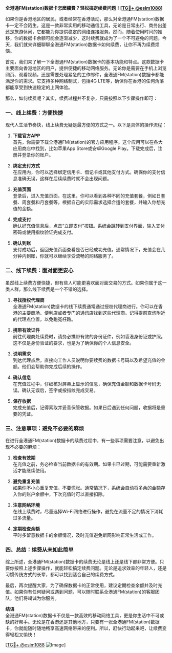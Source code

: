 **全港通FM(station)数据卡怎麽續費？轻松搞定续费问题！[[TG💪+ @esim1088](https://t.me/s/esim1088)]**

如果你是香港地区的居民，或者经常在香港活动，那么对全港通FM(station)数据卡一定不会陌生。这是一款非常实用的移动通信工具，无论是日常出行、商务出差还是旅游休闲，它都能为你提供稳定的网络连接服务。然而，随着使用时间的推移，你的数据卡余额可能会逐渐减少，这时续费就成为了一个不可避免的问题。今天，我们就来详细聊聊全港通FM(station)数据卡如何续费，让你不再为续费烦恼。

首先，我们来了解一下全港通FM(station)数据卡的基本功能和特点。这款数据卡主要面向香港地区的用户，提供便捷的移动网络服务。无论你是需要在手机上浏览网页、观看视频，还是需要处理紧急的工作邮件，全港通FM(station)数据卡都能满足你的需求。它支持多种网络制式，包括4G LTE等，确保你在香港的任何角落都能享受到快速稳定的上网体验。

那么，如何续费呢？其实，续费过程并不复杂，只需按照以下步骤操作即可：

### **一、线上续费：方便快捷**

现代人生活节奏快，线上续费无疑是最方便的方式之一。以下是具体的操作流程：

1. **下载官方APP**  
   首先，你需要下载全港通FM(station)的官方应用程序。这个应用可以在各大应用商店中找到，比如苹果App Store或安卓Google Play。下载完成后，注册并登录你的账户。

2. **绑定支付方式**  
   在应用内，你可以选择绑定信用卡、借记卡或其他支付方式。确保你的支付信息准确无误，这样在后续续费时就不会出现问题。

3. **充值页面**  
   登录后，进入充值页面。在这里，你可以看到各种不同的充值套餐，例如日套餐、周套餐和月套餐等。根据自己的实际需求选择合适的套餐，并输入你想充值的金额。

4. **完成支付**  
   确认好充值信息后，点击“立即支付”按钮。系统会跳转到支付界面，输入支付密码或使用指纹验证完成支付。

5. **确认到账**  
   支付成功后，返回充值页面查看是否已经成功充值。通常情况下，充值会在几分钟内到账，你就可以继续享受流畅的网络服务了。

### **二、线下续费：面对面更安心**

虽然线上续费方便快捷，但有些人可能更喜欢面对面交易的方式。如果你属于这一类人群，那么线下续费是一个不错的选择。

1. **寻找授权代理商**  
   全港通FM(station)数据卡的线下续费通常通过授权代理商进行。你可以在香港的主要商场、便利店或者专门的通讯店找到这些代理商。记得提前查询附近的代理点位置，以免跑冤枉路。

2. **携带有效证件**  
   前往代理商处续费时，请务必携带有效的身份证件，例如香港身份证或护照。这不仅是身份验证的要求，也是为了确保你的个人信息安全。

3. **说明需求**  
   到达代理点后，直接向工作人员说明你要续费的数据卡号码以及希望充值的金额。他们会帮助你完成后续的操作。

4. **确认信息**  
   在充值过程中，仔细核对屏幕上显示的信息，确保充值金额和数据卡号码无误。确认无误后，签字或按指纹完成交易。

5. **保存收据**  
   完成充值后，记得索取并妥善保管收据。如果日后遇到任何问题，收据将是重要的凭证。

### **三、注意事项：避免不必要的麻烦**

在进行全港通FM(station)数据卡的续费过程中，有一些事项需要注意，以避免出现不必要的麻烦：

1. **检查有效期**  
   在充值之前，务必检查当前数据卡的有效期。如果卡已过期，可能需要重新激活才能继续使用。

2. **避免重复充值**  
   如果你不小心重复充值，不要慌张。通常情况下，系统会自动将多余的金额存入你的账户余额中，下次充值时可以直接扣除。

3. **注意网络环境**  
   在线上续费时，尽量选择Wi-Fi网络进行操作，避免在流量不足的情况下消耗过多流量。

4. **定期检查余额**  
   平时多留意数据卡的余额情况，及时充值避免断网影响正常生活或工作。

### **四、总结：续费从未如此简单**

综上所述，全港通FM(station)数据卡的续费无论是线上还是线下都非常方便。只要你按照上述步骤操作，就能轻松搞定续费问题。无论是追求效率的年轻人，还是习惯传统方式的长辈，都可以找到适合自己的续费方式。

最后，再次提醒大家，为了确保数据卡的正常使用，建议定期检查余额并及时充值。如果你有任何疑问或遇到问题，可以随时联系全港通FM(station)的客服团队，他们将竭诚为你服务。

**结语**  
全港通FM(station)数据卡不仅是一款高效的移动网络工具，更是你生活中不可或缺的好帮手。无论是在香港还是其他地方，只要有一张全港通FM(station)数据卡，你就能随时随地畅享高速网络带来的便利。所以，赶快行动起来吧，让续费变得轻松又愉快！

[[TG💪+ @esim1088](https://t.me/s/esim1088) ![Image](https://i.postimg.cc/4NQfJmqS/Snipaste-2025-05-13-00-14-12.png)]